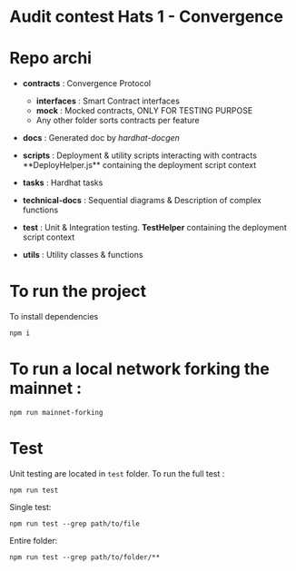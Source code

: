 # Audit contest Hats 1 - Convergence

# Repo archi

- **contracts** : Convergence Protocol

  - **interfaces** : Smart Contract interfaces
  - **mock** : Mocked contracts, ONLY FOR TESTING PURPOSE
  - Any other folder sorts contracts per feature

- **docs** : Generated doc by _hardhat-docgen_
- **scripts** : Deployment & utility scripts interacting with contracts \*\*DeployHelper.js\*\* containing the deployment script context
- **tasks** : Hardhat tasks
- **technical-docs** : Sequential diagrams & Description of complex functions
- **test** : Unit & Integration testing. **TestHelper** containing the deployment script context
- **utils** : Utility classes & functions

# To run the project

To install dependencies

```shell
npm i
```

# To run a local network forking the mainnet :

```shell
npm run mainnet-forking
```

# Test

Unit testing are located in `test` folder.
To run the full test :

```
npm run test
```

Single test:

```shell
npm run test --grep path/to/file
```

Entire folder:

```shell
npm run test --grep path/to/folder/**
```
